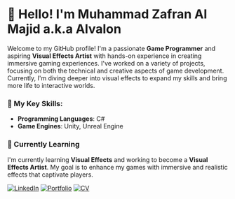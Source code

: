 # 👋 Hello! I'm Muhammad Zafran Al Majid a.k.a Alvalon

Welcome to my GitHub profile! I'm a passionate **Game Programmer** and aspiring **Visual Effects Artist** with hands-on experience in creating immersive gaming experiences. I've worked on a variety of projects, focusing on both the technical and creative aspects of game development. Currently, I'm diving deeper into visual effects to expand my skills and bring more life to interactive worlds.

### 🔧 My Key Skills:
- **Programming Languages**: C#
- **Game Engines**: Unity, Unreal Engine

### 🌱 Currently Learning
I'm currently learning **Visual Effects** and working to become a **Visual Effects Artist**. My goal is to enhance my games with immersive and realistic effects that captivate players.

[![LinkedIn](https://img.shields.io/badge/CV-View-orange?style=flat&logo=adobeacrobatreader)](www.linkedin.com/in/muhammadzafranalmajid)
[![Portfolio](https://img.shields.io/badge/CV-View-orange?style=flat&logo=adobeacrobatreader)]([https://alvalonportofolio.vercel.app/])
[![CV](https://img.shields.io/badge/CV-View-orange?style=flat&logo=adobeacrobatreader)](https://www.canva.com/design/DAGV0hE_-0c/UBDmzqY-zA8iqFor9Va6iA/edit?utm_content=DAGV0hE_-0c&utm_campaign=designshare&utm_medium=link2&utm_source=sharebutton)

